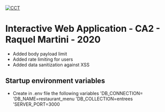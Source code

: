 [![CCT](https://www.cct.ie/wp-content/themes/hdcct/img/atoms/logo.jpg)](http://cct.ie)

# Interactive Web Application - CA2 -  Raquel Martini - 2020
* Added body payload limit
* Added rate limiting for users
* Added data sanitization against XSS

## Startup environment variables
* Create in .env file the following variables
'DB_CONNECTION=<link>
'DB_NAME=restaurant_menu
'DB_COLLECTION=entrees
'SERVER_PORT=3000

